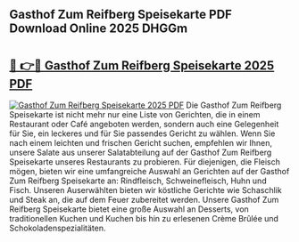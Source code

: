 ## Gasthof Zum Reifberg Speisekarte PDF Download Online 2025 DHGGm

# <h2><a href="http://gca0irt.nevu.top/?p=Gasthof+Zum+Reifberg+Speisekarte">🔗 👉🔴 Gasthof Zum Reifberg Speisekarte 2025 PDF</a></h2>

[![Gasthof Zum Reifberg Speisekarte 2025 PDF](https://i.imgur.com/dBaPXMq.png)](http://gca0irt.nevu.top/?p=Gasthof+Zum+Reifberg+Speisekarte)
Die Gasthof Zum Reifberg Speisekarte ist nicht mehr nur eine Liste von Gerichten, die in einem Restaurant oder Café angeboten werden, sondern auch eine Gelegenheit für Sie, ein leckeres und für Sie passendes Gericht zu wählen. Wenn Sie nach einem leichten und frischen Gericht suchen, empfehlen wir Ihnen, unsere Salate aus unserer Salatabteilung auf der Gasthof Zum Reifberg Speisekarte unseres Restaurants zu probieren. Für diejenigen, die Fleisch mögen, bieten wir eine umfangreiche Auswahl an Gerichten auf der Gasthof Zum Reifberg Speisekarte an: Rindfleisch, Schweinefleisch, Huhn und Fisch. Unseren Auserwählten bieten wir köstliche Gerichte wie Schaschlik und Steak an, die auf dem Feuer zubereitet werden. Unsere Gasthof Zum Reifberg Speisekarte bietet eine große Auswahl an Desserts, von traditionellen Kuchen und Kuchen bis hin zu erlesenen Crème Brûlée und Schokoladenspezialitäten.
